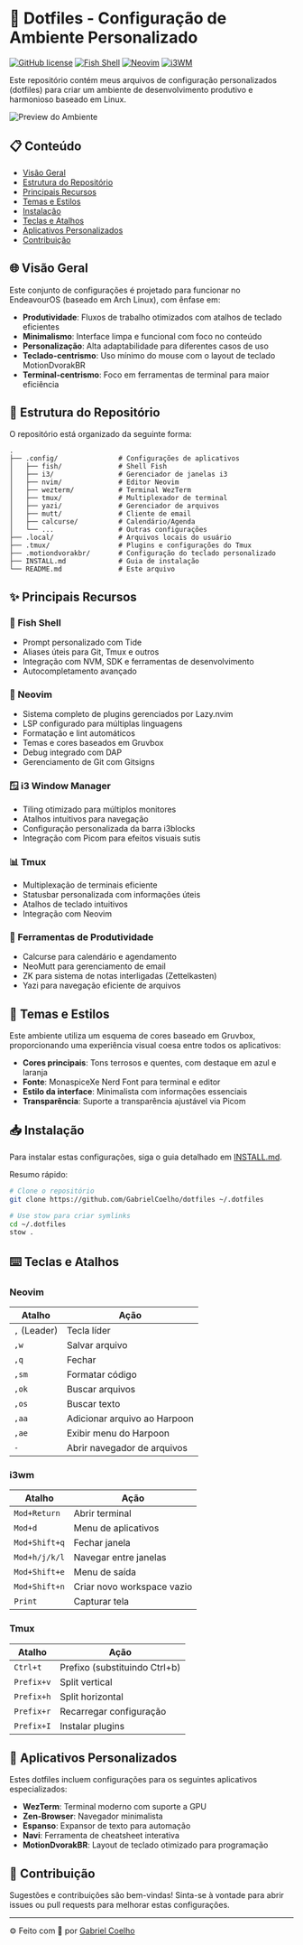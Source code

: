 # 🚀 Dotfiles - Configuração de Ambiente Personalizado

[![GitHub license](https://img.shields.io/github/license/GabrielCoelho/dotfiles)](https://github.com/GabrielCoelho/dotfiles/blob/main/LICENSE)
[![Fish Shell](https://img.shields.io/badge/Shell-Fish-blue)](https://fishshell.com/)
[![Neovim](https://img.shields.io/badge/Editor-Neovim-green)](https://neovim.io/)
[![i3WM](https://img.shields.io/badge/WM-i3-purple)](https://i3wm.org/)

Este repositório contém meus arquivos de configuração personalizados (dotfiles) para criar um ambiente de desenvolvimento produtivo e harmonioso baseado em Linux.

![Preview do Ambiente](https://via.placeholder.com/800x450.png?text=Preview+do+Ambiente)

## 📋 Conteúdo

- [Visão Geral](#visão-geral)
- [Estrutura do Repositório](#estrutura-do-repositório)
- [Principais Recursos](#principais-recursos)
- [Temas e Estilos](#temas-e-estilos)
- [Instalação](#instalação)
- [Teclas e Atalhos](#teclas-e-atalhos)
- [Aplicativos Personalizados](#aplicativos-personalizados)
- [Contribuição](#contribuição)

## 🌐 Visão Geral

Este conjunto de configurações é projetado para funcionar no EndeavourOS (baseado em Arch Linux), com ênfase em:

- **Produtividade**: Fluxos de trabalho otimizados com atalhos de teclado eficientes
- **Minimalismo**: Interface limpa e funcional com foco no conteúdo
- **Personalização**: Alta adaptabilidade para diferentes casos de uso
- **Teclado-centrismo**: Uso mínimo do mouse com o layout de teclado MotionDvorakBR
- **Terminal-centrismo**: Foco em ferramentas de terminal para maior eficiência

## 📂 Estrutura do Repositório

O repositório está organizado da seguinte forma:

```
.
├── .config/               # Configurações de aplicativos
│   ├── fish/              # Shell Fish
│   ├── i3/                # Gerenciador de janelas i3
│   ├── nvim/              # Editor Neovim
│   ├── wezterm/           # Terminal WezTerm
│   ├── tmux/              # Multiplexador de terminal
│   ├── yazi/              # Gerenciador de arquivos
│   ├── mutt/              # Cliente de email
│   ├── calcurse/          # Calendário/Agenda
│   └── ...                # Outras configurações
├── .local/                # Arquivos locais do usuário
├── .tmux/                 # Plugins e configurações do Tmux
├── .motiondvorakbr/       # Configuração do teclado personalizado
├── INSTALL.md             # Guia de instalação
└── README.md              # Este arquivo
```

## ✨ Principais Recursos

### 🐚 Fish Shell
- Prompt personalizado com Tide
- Aliases úteis para Git, Tmux e outros
- Integração com NVM, SDK e ferramentas de desenvolvimento
- Autocompletamento avançado

### 📝 Neovim
- Sistema completo de plugins gerenciados por Lazy.nvim
- LSP configurado para múltiplas linguagens
- Formatação e lint automáticos
- Temas e cores baseados em Gruvbox
- Debug integrado com DAP
- Gerenciamento de Git com Gitsigns

### 🪟 i3 Window Manager
- Tiling otimizado para múltiplos monitores
- Atalhos intuitivos para navegação
- Configuração personalizada da barra i3blocks
- Integração com Picom para efeitos visuais sutis

### 📊 Tmux
- Multiplexação de terminais eficiente
- Statusbar personalizada com informações úteis
- Atalhos de teclado intuitivos
- Integração com Neovim

### 📅 Ferramentas de Produtividade
- Calcurse para calendário e agendamento
- NeoMutt para gerenciamento de email
- ZK para sistema de notas interligadas (Zettelkasten)
- Yazi para navegação eficiente de arquivos

## 🎨 Temas e Estilos

Este ambiente utiliza um esquema de cores baseado em Gruvbox, proporcionando uma experiência visual coesa entre todos os aplicativos:

- **Cores principais**: Tons terrosos e quentes, com destaque em azul e laranja
- **Fonte**: MonaspiceXe Nerd Font para terminal e editor
- **Estilo da interface**: Minimalista com informações essenciais
- **Transparência**: Suporte a transparência ajustável via Picom

## 📥 Instalação

Para instalar estas configurações, siga o guia detalhado em [INSTALL.md](INSTALL.md).

Resumo rápido:

```bash
# Clone o repositório
git clone https://github.com/GabrielCoelho/dotfiles ~/.dotfiles

# Use stow para criar symlinks
cd ~/.dotfiles
stow .
```

## ⌨️ Teclas e Atalhos

### Neovim

| Atalho         | Ação                           |
|----------------|--------------------------------|
| `,` (Leader)   | Tecla líder                    |
| `,w`           | Salvar arquivo                 |
| `,q`           | Fechar                         |
| `,sm`          | Formatar código                |
| `,ok`          | Buscar arquivos                |
| `,os`          | Buscar texto                   |
| `,aa`          | Adicionar arquivo ao Harpoon   |
| `,ae`          | Exibir menu do Harpoon         |
| `-`            | Abrir navegador de arquivos    |

### i3wm

| Atalho               | Ação                          |
|----------------------|-------------------------------|
| `Mod+Return`         | Abrir terminal                |
| `Mod+d`              | Menu de aplicativos           |
| `Mod+Shift+q`        | Fechar janela                 |
| `Mod+h/j/k/l`        | Navegar entre janelas         |
| `Mod+Shift+e`        | Menu de saída                 |
| `Mod+Shift+n`        | Criar novo workspace vazio    |
| `Print`              | Capturar tela                 |

### Tmux

| Atalho             | Ação                           |
|--------------------|--------------------------------|
| `Ctrl+t`           | Prefixo (substituindo Ctrl+b)  |
| `Prefix+v`         | Split vertical                 |
| `Prefix+h`         | Split horizontal               |
| `Prefix+r`         | Recarregar configuração        |
| `Prefix+I`         | Instalar plugins               |

## 📱 Aplicativos Personalizados

Estes dotfiles incluem configurações para os seguintes aplicativos especializados:

- **WezTerm**: Terminal moderno com suporte a GPU
- **Zen-Browser**: Navegador minimalista
- **Espanso**: Expansor de texto para automação
- **Navi**: Ferramenta de cheatsheet interativa
- **MotionDvorakBR**: Layout de teclado otimizado para programação

## 👥 Contribuição

Sugestões e contribuições são bem-vindas! Sinta-se à vontade para abrir issues ou pull requests para melhorar estas configurações.

---

⚙️ Feito com 💙 por [Gabriel Coelho](https://github.com/GabrielCoelho)
